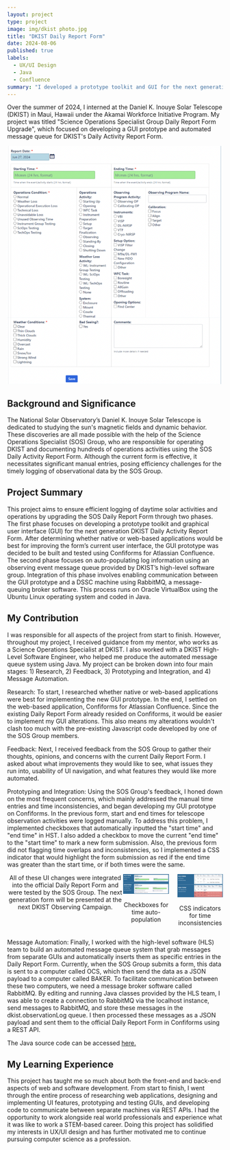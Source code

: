 ```yaml
---
layout: project
type: project
image: img/dkist photo.jpg
title: "DKIST Daily Report Form"
date: 2024-08-06
published: true
labels:
  - UX/UI Design
  - Java
  - Confluence
summary: "I developed a prototype toolkit and GUI for the next generation Daniel K. Inouye Solar Telescope (DKIST) Science Operations Specialist (SOS) Group Daily Activity Report Form."
---
```


Over the summer of 2024, I interned at the Daniel K. Inouye Solar Telescope (DKIST) in Maui, Hawaii under the Akamai Workforce Initiative Program. My project was titled "Science Operations Specialist Group Daily Report Form Upgrade", which focused on developing a GUI prototype and automated message queue for DKIST's Daily Activity Report Form.

<div class="text-center p-4">
  <img width="500px" src="../img/form-old.png" class="img-thumbnail" >
</div>

## Background and Significance
The National Solar Observatory’s Daniel K. Inouye Solar Telescope is dedicated to studying the sun's magnetic fields and dynamic behavior. These discoveries are all made possible with the help of the Science Operations Specialist (SOS) Group, who are responsible for operating DKIST and documenting hundreds of operations activities using the SOS Daily Activity Report Form. Although the current form is effective, it necessitates significant manual entries, posing efficiency challenges for the timely logging of observational data by the SOS Group.

## Project Summary
This project aims to ensure efficient logging of daytime solar activities and operations by upgrading the SOS Daily Report Form through two phases. The first phase focuses on developing a prototype toolkit and graphical user interface (GUI) for the next generation DKIST Daily Activity Report Form. After determining whether native or web-based applications would be best for improving the form’s current user interface, the GUI prototype was decided to be built and tested using Confiforms for Atlassian Confluence. The second phase focuses on auto-populating log information using an observing event message queue provided by DKIST’s high-level software group. Integration of this phase involves enabling communication between the GUI prototype and a DSSC machine using RabbitMQ, a message-queuing broker software. This process runs on Oracle VirtualBox using the Ubuntu Linux operating system and coded in Java.

## My Contribution
I was responsible for all aspects of the project from start to finish. However, throughout my project, I received guidance from my mentor, who works as a Science Operations Specialist at DKIST. I also worked with a DKIST High-Level Software Engineer, who helped me produce the automated message queue system using Java. My project can be broken down into four main stages: 1) Research, 2) Feedback, 3) Prototyping and Integration, and 4) Message Automation.

Research: To start, I researched whether native or web-based applications were best for implementing the new GUI prototype. In the end, I settled on the web-based application, Confiforms for Atlassian Confluence. Since the existing Daily Report Form already resided on Confiforms, it would be easier to implement my GUI alterations. This also means my alterations wouldn't clash too much with the pre-existing Javascript code developed by one of the SOS Group members.

Feedback: Next, I received feedback from the SOS Group to gather their thoughts, opinions, and concerns with the current Daily Report Form. I asked about what improvements they would like to see, what issues they run into, usability of UI navigation, and what features they would like more automated.

Prototyping and Integration: Using the SOS Group's feedback, I honed down on the most frequent concerns, which mainly addressed the manual time entries and time inconsistencies, and began developing my GUI prototype on Confiforms. In the previous form, start and end times for telescope observation activities were logged manually. To address this problem, I implemented checkboxes that automatically inputted the "start time" and "end time" in HST. I also added a checkbox to move the current "end time" to the "start time" to mark a new form submission. Also, the previous form did not flagging time overlaps and inconsistencies, so I implemented a CSS indicator that would highlight the form submission as red if the end time was greater than the start time, or if both times were the same. 

<div style="text-align: center;">
  <div style="display: flex; justify-content: center;">
    All of these UI changes were integrated into the official Daily Report Form and were tested by the SOS Group. The next generation form will be presented at the next DKIST Observing Campaign. 
    <div style="margin-right: 20px;">
      <img class="img-thumbnail" src="../img/form-checkboxes.png" width="500px">
      <p>Checkboxes for time auto-population</p>
    </div>
    <div>
      <img class="img-thumbnail" src="../img/form-CSS.png" width="500px">
      <p>CSS indicators for time inconsistencies</p>
    </div>
  </div>
</div>

Message Automation: Finally, I worked with the high-level software (HLS) team to build an automated message queue system that grab messages from separate GUIs and automatically inserts them as specific entries in the Daily Report Form. Currently, when the SOS Group submits a form, this data is sent to a computer called OCS, which then send the data as a JSON payload to a computer called BAKER. To facilitate communication between these two computers, we need a message broker software called RabbitMQ. By editing and running Java classes provided by the HLS team, I was able to create a connection to RabbitMQ via the localhost instance, send messages to RabbitMQ, and store these messages in the dkist.observationLog queue. I then processed these messages as a JSON payload and sent them to the official Daily Report Form in Confiforms using a REST API. 

The Java source code can be accessed <a href="https://github.com/splimon/dailyreportform">here.</a>

## My Learning Experience
This project has taught me so much about both the front-end and back-end aspects of web and software development. From start to finish, I went through the entire process of researching web applications, designing and implementing UI features, prototyping and testing GUIs, and developing code to communicate between separate machines via REST APIs. I had the opportunity to work alongside real world professionals and experience what it was like to work a STEM-based career. Doing this project has solidified my interests in UX/UI design and has further motivated me to continue pursuing computer science as a profession.
